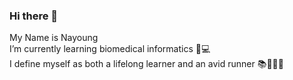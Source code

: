 ### Hi there 👋
My Name is Nayoung <br />
I’m currently learning biomedical informatics 🧬💻 <br />
I define myself as both a lifelong learner and an avid runner 📚🏃🏻‍♀️



<!--
**Nayounglee1111/nayounglee1111** is a ✨ _special_ ✨ repository because its `README.md` (this file) appears on your GitHub profile.

Here are some ideas to get you started:

- 🔭 I’m currently working on ...
- 🌱 I’m currently learning ...
- 👯 I’m looking to collaborate on ...
- 🤔 I’m looking for help with ...
- 💬 Ask me about ...
- 📫 How to reach me: ...
- 😄 Pronouns: ...
- ⚡ Fun fact: ...
-->
